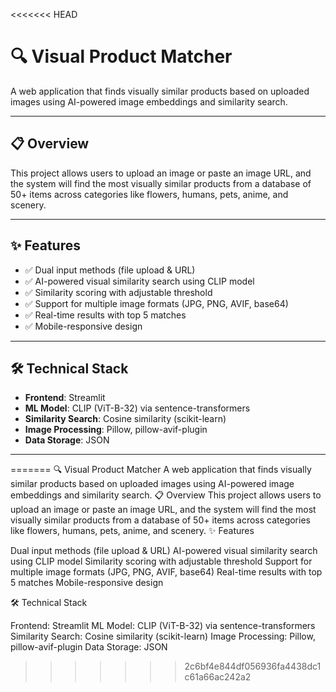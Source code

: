 <<<<<<< HEAD
# 🔍 Visual Product Matcher

A web application that finds visually similar products based on uploaded images using AI-powered image embeddings and similarity search.

---

## 📋 Overview

This project allows users to upload an image or paste an image URL, and the system will find the most visually similar products from a database of 50+ items across categories like flowers, humans, pets, anime, and scenery.

---

## ✨ Features

- ✅ Dual input methods (file upload & URL)
- ✅ AI-powered visual similarity search using CLIP model
- ✅ Similarity scoring with adjustable threshold
- ✅ Support for multiple image formats (JPG, PNG, AVIF, base64)
- ✅ Real-time results with top 5 matches
- ✅ Mobile-responsive design

---

## 🛠️ Technical Stack

- **Frontend**: Streamlit
- **ML Model**: CLIP (ViT-B-32) via sentence-transformers
- **Similarity Search**: Cosine similarity (scikit-learn)
- **Image Processing**: Pillow, pillow-avif-plugin
- **Data Storage**: JSON

---
=======
🔍 Visual Product Matcher
A web application that finds visually similar products based on uploaded images using AI-powered image embeddings and similarity search.
📋 Overview
This project allows users to upload an image or paste an image URL, and the system will find the most visually similar products from a database of 50+ items across categories like flowers, humans, pets, anime, and scenery.
✨ Features

Dual input methods (file upload & URL)
AI-powered visual similarity search using CLIP model
Similarity scoring with adjustable threshold
Support for multiple image formats (JPG, PNG, AVIF, base64)
Real-time results with top 5 matches
Mobile-responsive design

🛠️ Technical Stack

Frontend: Streamlit
ML Model: CLIP (ViT-B-32) via sentence-transformers
Similarity Search: Cosine similarity (scikit-learn)
Image Processing: Pillow, pillow-avif-plugin
Data Storage: JSON
>>>>>>> 2c6bf4e844df056936fa4438dc1c61a66ac242a2
